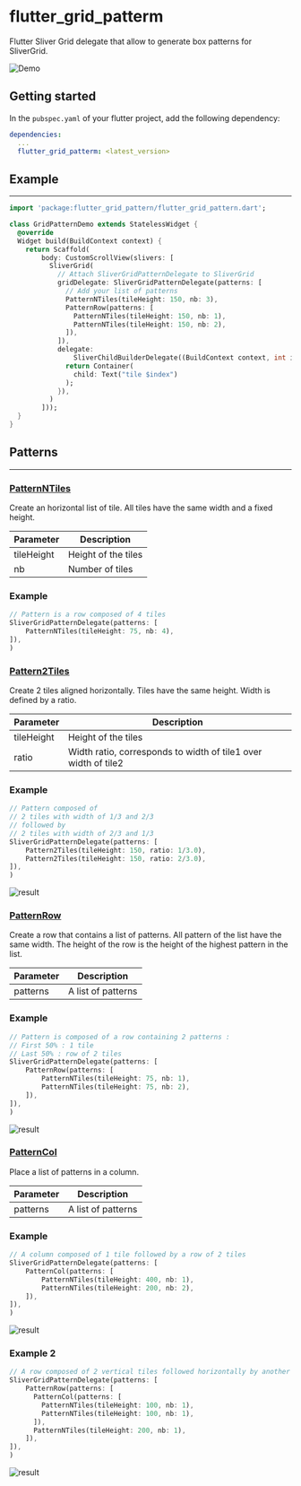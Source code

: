 

# flutter_grid_patterm

Flutter Sliver Grid delegate that allow to generate box patterns for SliverGrid.

![Demo](https://raw.githubusercontent.com/ypo/flutter_grid_pattern/master/web/demo1.gif)

## Getting started


In the `pubspec.yaml` of your flutter project, add the following dependency:

```yaml
dependencies:
  ...
  flutter_grid_patterm: <latest_version>
```

## Example
---

```dart
import 'package:flutter_grid_pattern/flutter_grid_pattern.dart';

class GridPatternDemo extends StatelessWidget {
  @override
  Widget build(BuildContext context) {
    return Scaffold(
        body: CustomScrollView(slivers: [
          SliverGrid(
            // Attach SliverGridPatternDelegate to SliverGrid
            gridDelegate: SliverGridPatternDelegate(patterns: [
              // Add your list of patterns
              PatternNTiles(tileHeight: 150, nb: 3),
              PatternRow(patterns: [
                PatternNTiles(tileHeight: 150, nb: 1),
                PatternNTiles(tileHeight: 150, nb: 2),
              ]),
            ]),
            delegate:
                SliverChildBuilderDelegate((BuildContext context, int index) {
              return Container(
                child: Text("tile $index")
              );
            }),
          )
        ]));
  }
}
```

## Patterns
---

### [PatternNTiles](https://github.com/ypo/flutter_grid_pattern/blob/master/lib/src/patterns/patternntiles.dart)


Create an horizontal list of tile. All tiles have the same width and a fixed height.

| Parameter |  Description  |
| ------------ |  ------------ |
| tileHeight  | Height of the tiles |
| nb | Number of tiles |

### Example

```dart
// Pattern is a row composed of 4 tiles
SliverGridPatternDelegate(patterns: [
    PatternNTiles(tileHeight: 75, nb: 4),
]),
)
```

### [Pattern2Tiles](https://github.com/ypo/flutter_grid_pattern/blob/master/lib/src/patterns/pattern2tiles.dart)


Create 2 tiles aligned horizontally. Tiles have the same height. Width is defined by a ratio.

| Parameter |  Description  |
| ------------ |  ------------ |
| tileHeight  | Height of the tiles |
| ratio | Width ratio, corresponds to width of tile1 over width of tile2 |

### Example

```dart
// Pattern composed of
// 2 tiles with width of 1/3 and 2/3
// followed by
// 2 tiles with width of 2/3 and 1/3
SliverGridPatternDelegate(patterns: [
    Pattern2Tiles(tileHeight: 150, ratio: 1/3.0),
    Pattern2Tiles(tileHeight: 150, ratio: 2/3.0),
]),
)
```

![result](https://raw.githubusercontent.com/ypo/flutter_grid_pattern/master/web/2tiles.webp)

### [PatternRow](https://github.com/ypo/flutter_grid_pattern/blob/master/lib/src/patterns/patternrow.dart)

Create a row that contains a list of patterns. All pattern of the list have the same width. The height of the row is the height of the highest pattern in the list.

| Parameter |  Description  |
| ------------ |  ------------ |
| patterns  | A list of patterns |

### Example

```dart
// Pattern is composed of a row containing 2 patterns :
// First 50% : 1 tile
// Last 50% : row of 2 tiles
SliverGridPatternDelegate(patterns: [
    PatternRow(patterns: [
        PatternNTiles(tileHeight: 75, nb: 1),
        PatternNTiles(tileHeight: 75, nb: 2),
    ]),
]),
)
```

![result](https://raw.githubusercontent.com/ypo/flutter_grid_pattern/master/web/row1.webp)

### [PatternCol](https://github.com/ypo/flutter_grid_pattern/blob/master/lib/src/patterns/patterncol.dart)

Place a list of patterns in a column.

| Parameter |  Description  |
| ------------ |  ------------ |
| patterns  | A list of patterns |

### Example

```dart
// A column composed of 1 tile followed by a row of 2 tiles
SliverGridPatternDelegate(patterns: [
    PatternCol(patterns: [
        PatternNTiles(tileHeight: 400, nb: 1),
        PatternNTiles(tileHeight: 200, nb: 2),
    ]),
]),
)
```

![result](https://raw.githubusercontent.com/ypo/flutter_grid_pattern/master/web/col1.webp)

### Example 2

```dart
// A row composed of 2 vertical tiles followed horizontally by another tile
SliverGridPatternDelegate(patterns: [
    PatternRow(patterns: [
      PatternCol(patterns: [
        PatternNTiles(tileHeight: 100, nb: 1),
        PatternNTiles(tileHeight: 100, nb: 1),
      ]),
      PatternNTiles(tileHeight: 200, nb: 1),
    ]),
]),
)
```

![result](https://raw.githubusercontent.com/ypo/flutter_grid_pattern/master/web/col2.webp)